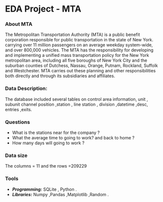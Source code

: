 # EDA Project - MTA
### About MTA
The Metropolitan Transportation Authority (MTA) is a public benefit corporation responsible for public transportation in the state of New York. carrying over 11 million passengers on an average weekday system-wide, and over 800,000 vehicles.
The MTA has the responsibility for developing and implementing a unified mass transportation policy for the New York metropolitan area, including all five boroughs of New York City and the suburban counties of Dutchess, Nassau, Orange, Putnam, Rockland, Suffolk and Westchester.
MTA carries out these planning and other responsibilities both directly and through its subsidiaries and affiliates.

### Data Description:
The database included several tables on control area information, unit , subunit channel position ,station , line station , division ,datetime ,desc, entries ,exits.
### Questions 
- What is the stations near for the company ?
- What the average time to going to work? and back to home ?
- How many days will going to work ?
### Data size 	
  The columns = 11 and the 
  rows =209229
### Tools 
- ***Programming:*** SQLite , Python  .
- ***Libraries:*** Numpy ,Pandas ,Matplotlib ,Random .



